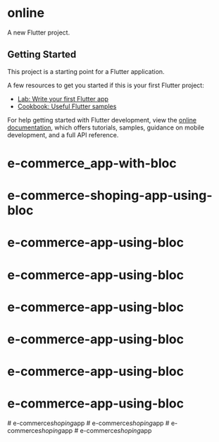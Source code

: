 # online

A new Flutter project.

## Getting Started

This project is a starting point for a Flutter application.

A few resources to get you started if this is your first Flutter project:

- [Lab: Write your first Flutter app](https://docs.flutter.dev/get-started/codelab)
- [Cookbook: Useful Flutter samples](https://docs.flutter.dev/cookbook)

For help getting started with Flutter development, view the
[online documentation](https://docs.flutter.dev/), which offers tutorials,
samples, guidance on mobile development, and a full API reference.
# e-commerce_app-with-bloc
# e-commerce-shoping-app-using-bloc
# e-commerce-app-using-bloc
# e-commerce-app-using-bloc
# e-commerce-app-using-bloc
# e-commerce-app-using-bloc
# e-commerce-app-using-bloc
# e-commerce-app-using-bloc
#   e - c o m m e r c e _ s h o p i n g _ a p p  
 #   e - c o m m e r c e _ s h o p i n g _ a p p  
 #   e - c o m m e r c e _ s h o p i n g _ a p p  
 #   e - c o m m e r c e _ s h o p i n g _ a p p  
 